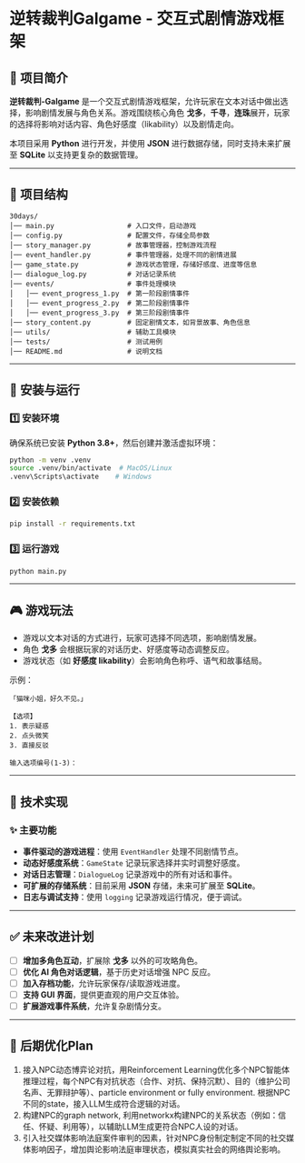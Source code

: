 # **逆转裁判Galgame - 交互式剧情游戏框架**

## 📖 **项目简介**
**逆转裁判-Galgame** 是一个交互式剧情游戏框架，允许玩家在文本对话中做出选择，影响剧情发展与角色关系。游戏围绕核心角色 **戈多**，**千寻**，**连珠**展开，玩家的选择将影响对话内容、角色好感度（likability）以及剧情走向。

本项目采用 **Python** 进行开发，并使用 **JSON** 进行数据存储，同时支持未来扩展至 **SQLite** 以支持更复杂的数据管理。

---

## 🔧 **项目结构**
```
30days/
│── main.py                  # 入口文件，启动游戏
│── config.py                # 配置文件，存储全局参数
│── story_manager.py         # 故事管理器，控制游戏流程
│── event_handler.py         # 事件管理器，处理不同的剧情进展
│── game_state.py            # 游戏状态管理，存储好感度、进度等信息
│── dialogue_log.py          # 对话记录系统
│── events/                  # 事件处理模块
│   │── event_progress_1.py  # 第一阶段剧情事件
│   │── event_progress_2.py  # 第二阶段剧情事件
│   │── event_progress_3.py  # 第三阶段剧情事件
│── story_content.py         # 固定剧情文本，如背景故事、角色信息
│── utils/                   # 辅助工具模块
│── tests/                   # 测试用例
│── README.md                # 说明文档
```

---

## 🚀 **安装与运行**

### **1️⃣ 安装环境**
确保系统已安装 **Python 3.8+**，然后创建并激活虚拟环境：
```bash
python -m venv .venv
source .venv/bin/activate  # MacOS/Linux
.venv\Scripts\activate    # Windows
```

### **2️⃣ 安装依赖**
```bash
pip install -r requirements.txt
```

### **3️⃣ 运行游戏**
```bash
python main.py
```

---

## 🎮 **游戏玩法**
- 游戏以文本对话的方式进行，玩家可选择不同选项，影响剧情发展。
- 角色 **戈多** 会根据玩家的对话历史、好感度等动态调整反应。
- 游戏状态（如 **好感度 likability**）会影响角色称呼、语气和故事结局。

示例：
```
「猫咪小姐，好久不见。」

【选项】
1. 表示疑惑
2. 点头微笑
3. 直接反驳

输入选项编号(1-3)：
```

---

## 🔬 **技术实现**
### **✨ 主要功能**
- **事件驱动的游戏进程**：使用 `EventHandler` 处理不同剧情节点。
- **动态好感度系统**：`GameState` 记录玩家选择并实时调整好感度。
- **对话日志管理**：`DialogueLog` 记录游戏中的所有对话和事件。
- **可扩展的存储系统**：目前采用 **JSON** 存储，未来可扩展至 **SQLite**。
- **日志与调试支持**：使用 `logging` 记录游戏运行情况，便于调试。

---

## ✅ **未来改进计划**
- [ ] **增加多角色互动**，扩展除 **戈多** 以外的可攻略角色。
- [ ] **优化 AI 角色对话逻辑**，基于历史对话增强 NPC 反应。
- [ ] **加入存档功能**，允许玩家保存/读取游戏进度。
- [ ] **支持 GUI 界面**，提供更直观的用户交互体验。
- [ ] **扩展游戏事件系统**，允许复杂剧情分支。

---

## 👥 **后期优化Plan**
1. 接入NPC动态博弈论对抗，用Reinforcement Learning优化多个NPC智能体推理过程，每个NPC有对抗状态（合作、对抗、保持沉默）、目的（维护公司名声、无罪辩护等）、particle environment or fully environment. 根据NPC不同的state，接入LLM生成符合逻辑的对话。
2. 构建NPC的graph network, 利用networkx构建NPC的关系状态（例如：信任、怀疑、利用等），以辅助LLM生成更符合NPC人设的对话。
3. 引入社交媒体影响法庭案件审判的因素，针对NPC身份制定制定不同的社交媒体影响因子，增加舆论影响法庭审理状态，模拟真实社会的网络舆论影响。



